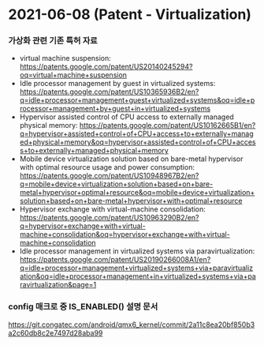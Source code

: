 # 2021-06-08 (Patent - Virtualization)

### 가상화 관련 기존 특허 자료

- virtual machine suspension: https://patents.google.com/patent/US20140245294?oq=virtual+machine+suspension
- Idle processor management by guest in virtualized systems: https://patents.google.com/patent/US10365936B2/en?q=idle+processor+management+guest+virtualized+systems&oq=idle+processor+management+by+guest+in+virtualized+systems
- Hypervisor assisted control of CPU access to externally managed physical memory: https://patents.google.com/patent/US10162665B1/en?q=hypervisor+assisted+control+of+CPU+access+to+externally+managed+physical+memory&oq=hypervisor+assisted+control+of+CPU+access+to+externally+managed+physical+memory
- Mobile device virtualization solution based on bare-metal hypervisor with optimal resource usage and power consumption: https://patents.google.com/patent/US10948967B2/en?q=mobile+device+virtualization+solution+based+on+bare-metal+hypervisor+optimal+resource&oq=mobile+device+virtualization+solution+based+on+bare-metal+hypervisor+with+optimal+resource
- Hypervisor exchange with virtual-machine consolidation: https://patents.google.com/patent/US10963290B2/en?q=hypervisor+exchange+with+virtual-machine+consolidation&oq=hypervisor+exchange+with+virtual-machine+consolidation
- Idle processor management in virtualized systems via paravirtualization: https://patents.google.com/patent/US20190266008A1/en?q=idle+processor+management+virtualized+systems+via+paravirtualization&oq=idle+processor+management+in+virtualized+systems+via+paravirtualization&page=1



### config 매크로 중 IS_ENABLED() 설명 문서

https://git.congatec.com/android/qmx6_kernel/commit/2a11c8ea20bf850b3a2c60db8c2e7497d28aba99